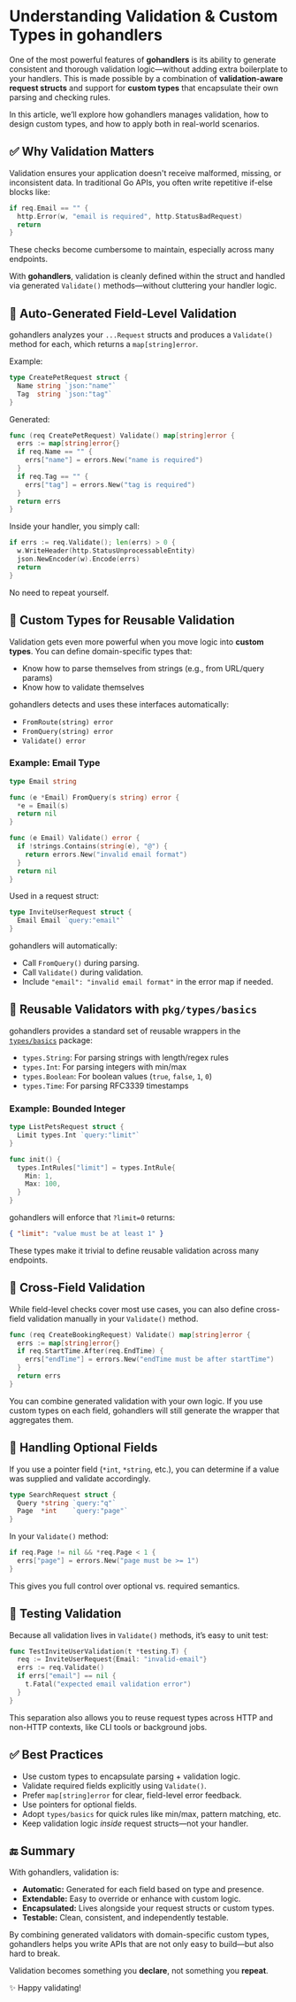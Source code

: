 # Understanding Validation & Custom Types in gohandlers

One of the most powerful features of **gohandlers** is its ability to generate consistent and thorough validation logic—without adding extra boilerplate to your handlers. This is made possible by a combination of **validation-aware request structs** and support for **custom types** that encapsulate their own parsing and checking rules.

In this article, we’ll explore how gohandlers manages validation, how to design custom types, and how to apply both in real-world scenarios.

## ✅ Why Validation Matters

Validation ensures your application doesn't receive malformed, missing, or inconsistent data. In traditional Go APIs, you often write repetitive if-else blocks like:

```go
if req.Email == "" {
  http.Error(w, "email is required", http.StatusBadRequest)
  return
}
```

These checks become cumbersome to maintain, especially across many endpoints.

With **gohandlers**, validation is cleanly defined within the struct and handled via generated `Validate()` methods—without cluttering your handler logic.

## 🧩 Auto-Generated Field-Level Validation

gohandlers analyzes your `...Request` structs and produces a `Validate()` method for each, which returns a `map[string]error`.

Example:

```go
type CreatePetRequest struct {
  Name string `json:"name"`
  Tag  string `json:"tag"`
}
```

Generated:

```go
func (req CreatePetRequest) Validate() map[string]error {
  errs := map[string]error{}
  if req.Name == "" {
    errs["name"] = errors.New("name is required")
  }
  if req.Tag == "" {
    errs["tag"] = errors.New("tag is required")
  }
  return errs
}
```

Inside your handler, you simply call:

```go
if errs := req.Validate(); len(errs) > 0 {
  w.WriteHeader(http.StatusUnprocessableEntity)
  json.NewEncoder(w).Encode(errs)
  return
}
```

No need to repeat yourself.

## 🧠 Custom Types for Reusable Validation

Validation gets even more powerful when you move logic into **custom types**. You can define domain-specific types that:

-   Know how to parse themselves from strings (e.g., from URL/query params)
-   Know how to validate themselves

gohandlers detects and uses these interfaces automatically:

-   `FromRoute(string) error`
-   `FromQuery(string) error`
-   `Validate() error`

### Example: Email Type

```go
type Email string

func (e *Email) FromQuery(s string) error {
  *e = Email(s)
  return nil
}

func (e Email) Validate() error {
  if !strings.Contains(string(e), "@") {
    return errors.New("invalid email format")
  }
  return nil
}
```

Used in a request struct:

```go
type InviteUserRequest struct {
  Email Email `query:"email"`
}
```

gohandlers will automatically:

-   Call `FromQuery()` during parsing.
-   Call `Validate()` during validation.
-   Include `"email": "invalid email format"` in the error map if needed.

## 🔄 Reusable Validators with `pkg/types/basics`

gohandlers provides a standard set of reusable wrappers in the [`types/basics`](https://github.com/ufukty/gohandlers/tree/main/pkg/types/basics) package:

-   `types.String`: For parsing strings with length/regex rules
-   `types.Int`: For parsing integers with min/max
-   `types.Boolean`: For boolean values (`true`, `false`, `1`, `0`)
-   `types.Time`: For parsing RFC3339 timestamps

### Example: Bounded Integer

```go
type ListPetsRequest struct {
  Limit types.Int `query:"limit"`
}

func init() {
  types.IntRules["limit"] = types.IntRule{
    Min: 1,
    Max: 100,
  }
}
```

gohandlers will enforce that `?limit=0` returns:

```json
{ "limit": "value must be at least 1" }
```

These types make it trivial to define reusable validation across many endpoints.

## 🔗 Cross-Field Validation

While field-level checks cover most use cases, you can also define cross-field validation manually in your `Validate()` method.

```go
func (req CreateBookingRequest) Validate() map[string]error {
  errs := map[string]error{}
  if req.StartTime.After(req.EndTime) {
    errs["endTime"] = errors.New("endTime must be after startTime")
  }
  return errs
}
```

You can combine generated validation with your own logic. If you use custom types on each field, gohandlers will still generate the wrapper that aggregates them.

## 🛑 Handling Optional Fields

If you use a pointer field (`*int`, `*string`, etc.), you can determine if a value was supplied and validate accordingly.

```go
type SearchRequest struct {
  Query *string `query:"q"`
  Page  *int    `query:"page"`
}
```

In your `Validate()` method:

```go
if req.Page != nil && *req.Page < 1 {
  errs["page"] = errors.New("page must be >= 1")
}
```

This gives you full control over optional vs. required semantics.

## 🧪 Testing Validation

Because all validation lives in `Validate()` methods, it’s easy to unit test:

```go
func TestInviteUserValidation(t *testing.T) {
  req := InviteUserRequest{Email: "invalid-email"}
  errs := req.Validate()
  if errs["email"] == nil {
    t.Fatal("expected email validation error")
  }
}
```

This separation also allows you to reuse request types across HTTP and non-HTTP contexts, like CLI tools or background jobs.

## ✅ Best Practices

-   Use custom types to encapsulate parsing + validation logic.
-   Validate required fields explicitly using `Validate()`.
-   Prefer `map[string]error` for clear, field-level error feedback.
-   Use pointers for optional fields.
-   Adopt `types/basics` for quick rules like min/max, pattern matching, etc.
-   Keep validation logic _inside_ request structs—not your handler.

## 🔚 Summary

With gohandlers, validation is:

-   **Automatic:** Generated for each field based on type and presence.
-   **Extendable:** Easy to override or enhance with custom logic.
-   **Encapsulated:** Lives alongside your request structs or custom types.
-   **Testable:** Clean, consistent, and independently testable.

By combining generated validators with domain-specific custom types, gohandlers helps you write APIs that are not only easy to build—but also hard to break.

Validation becomes something you **declare**, not something you **repeat**.

✨ Happy validating!

